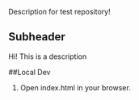 Description for test repository!

## Subheader

Hi! This is a description

##Local Dev

1. Open index.html in your browser.